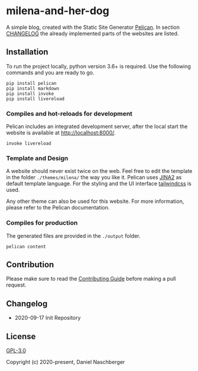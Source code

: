 # milena-and-her-dog

A simple blog, created with the Static Site Generator [Pelican](https://getpelican.com/). In section [CHANGELOG](#CHANGELOG) the already implemented parts of the websites are listed.



## Installation

To run the project locally, python version 3.6+ is required. Use the following commands and you are ready to go.

```
pip install pelican
pip install markdown
pip install invoke
pip install livereload
```


### Compiles and hot-reloads for development

Pelican includes an integrated development server, after the local start the website is available at [http://localhost:8000/](http://localhost:8000/).

```
invoke livereload
```

### Template and Design 

A website should never exist twice on the web. Feel free to edit the template in the folder `./themes/milena/` the way you like it. Pelican uses [JINA2](https://jinja.palletsprojects.com/) as default template language. For the styling and the UI interface [tailwindcss](https://tailwindcss.com/) is used.

Any other theme can also be used for this website. For more information, please refer to the Pelican documentation.


### Compiles for production

The generated files are provided in the `./output` folder.

```
pelican content
```


## Contribution

Please make sure to read the [Contributing Guide](./CONTRIBUTING.md) before making a pull request.



## Changelog

- 2020-09-17 Init Repository



## License

[GPL-3.0](./LICENSE)

Copyright (c) 2020-present, Daniel Naschberger